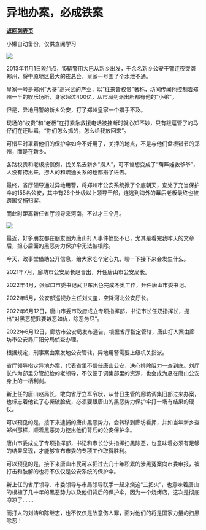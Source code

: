 # 异地办案，必成铁案

[**返回列表页**](/gzh/政事堂2019)

小懒自动备份，仅供查阅学习

![](https://mmbiz.qpic.cn/mmbiz_jpg/rxhS23yu8cNthAFEx8BPLfIMz1O1H3n2182FciaFicU9EOQu6EWx2xGxicLEWiaT4qxmfBw5iaibWyib9XTXeiaBEUwYcg/640?wx_fmt=jpeg)

2013年11月1日晚11点，15辆警用大巴从新乡出发，千余名新乡公安干警连夜突袭郑州，将中原地区最大的夜总会，皇家一号围了个水泄不通。  

皇家一号是郑州“大哥”高兴武的产业，以“往来皆权贵”著称，坊间传闻他控制着郑州一半的娱乐场所，身家超过400亿，从市局到派出所都有他的“小弟”。

但是，异地用警的新乡公安，打了郑州皇家一个措手不及。

现场的“权贵”和“老板”在打紧急救援电话被挂断时就心知不妙，只有跋扈管了的马仔们在还叫嚣，“你们怎么抓的，怎么给我放回来”。

可惜平时罩着他们的保护伞如今不好用了，关押的地点，不是与他们盘根错节的郑州，而是在新乡。  

各路权贵和老板按惯例，找关系去新乡“捞人”，可不曾想变成了“葫芦娃救爷爷”，人没有捞出来，捞人的和疏通关系的也都搭了进去。

最终，省厅领导通过异地用警，将郑州市公安系统掀了个底朝天，查处了充当保护伞的155名公安，其中有26个处级以上领导干部，连逃到海外的幕后老板最终也被跨国捉捕归案。

而此时距离新任省厅领导来河南，不过才三个月。

![](https://mmbiz.qpic.cn/mmbiz_jpg/rxhS23yu8cNthAFEx8BPLfIMz1O1H3n27cU3a6WlICDbibMrCiacvjbYQsA7Kwhj2LJlpSsdClSUzAgSVsvrFJTw/640?wx_fmt=jpeg)

最近，好多朋友都在朋友圈为唐山打人事件愤怒不已，尤其是看完我昨天的文章后，担心后面的黑恶势力保护伞无法被根除。

今天，政事堂借助公开信息，给大家吃个定心丸，聊一下接下来会发生什么。

2021年7月，廊坊市公安局长赵晋出，升任唐山市公安局长。

2022年4月，张家口市委书记武卫东出色完成冬奥工作，升任唐山市委书记。

2022年5月，公安部巡视办主任刘文玺，空降河北公安厅长。

2022年6月12日，唐山市委市政府成立专项指挥部，书记市长任双指挥长，提出“对黑恶犯罪要嫉恶如仇，除恶务尽”。

2022年6月12日，廊坊市公安局发布通告，根据省厅指定管辖，唐山打人案由廊坊市公安局广阳分局侦查办理。

根据规定，刑事案由案发地公安管辖，异地用警需要上级机关指派。

省厅领导指定异地办案，代表省里不信任唐山公安，决心排除阻力一查到底。刘厅长作为部里分管纪检的老领导，不仅便于调集部里的资源，也会成为悬在唐山公安身上的一柄利剑。

新上任的唐山赵局长，敢向省厅立军令状，从昔日主管的廊坊调集旧部过来办案，也标志着他铁了心撕破脸皮，必须要跟唐山的黑恶势力保护伞打一场有结果的硬仗。

可以预见的是，接下来逮捕的唐山黑恶势力，会转移到廊坊看押，并如当年新乡查郑州那样，顺着黑恶势力挖出他们背后的公安保护伞。  

唐山市委成立了专项指挥部，书记和市长分头指挥扫黑除恶，也意味着必须有足够的结果呈现，才能够宣布市委的专项工作取得胜利。  

可以预见的是，接下来唐山市民可以把过去几十年积累的涉黑冤案向市委申报，被打击和肢解的也将不仅仅是公安系统的保护伞。  

新上任的省厅领导、市委领导与市局领导联手一起来烧这“三把火”，也意味着唐山的根植了几十年的黑恶势力以及他们背后的保护伞，因为一个烧烤店，这次是彻底凉凉了.......

而打人的刘涛和陈继志，也不仅仅是故意伤人罪，面对他们的将是国家力量的扫黑除恶！

